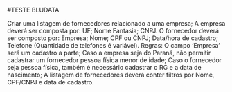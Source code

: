 #TESTE BLUDATA

Criar uma listagem de fornecedores relacionado a uma empresa;
A empresa deverá ser composta por:
UF;
Nome Fantasia;
CNPJ.
O fornecedor deverá ser composto por:
Empresa;
Nome;
CPF ou CNPJ;
Data/hora de cadastro;
Telefone (Quantidade de telefones é variável).
Regras:
O campo ‘Empresa’ será um cadastro a parte;
Caso a empresa seja do Paraná, não permitir cadastrar um fornecedor pessoa física menor de idade;
Caso o fornecedor seja pessoa física, também é necessário cadastrar o RG e a data de nascimento;
A listagem de fornecedores deverá conter filtros por Nome, CPF/CNPJ e data de cadastro.
